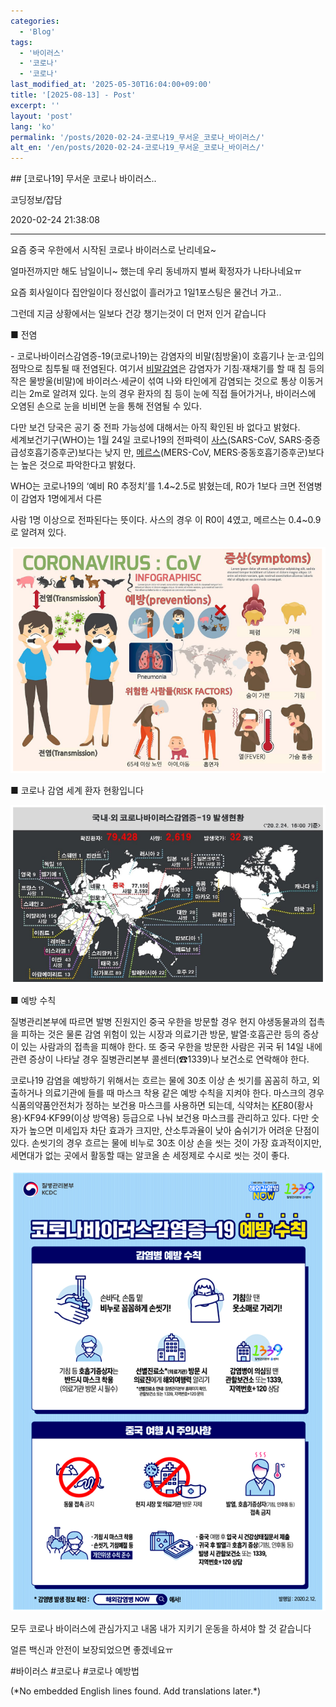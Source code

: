 ```yaml
---
categories:
  - 'Blog'
tags:
  - '바이러스'
  - '코로나'
  - '코로나'
last_modified_at: '2025-05-30T16:04:00+09:00'
title: '[2025-08-13] - Post'
excerpt: ''
layout: 'post'
lang: 'ko'
permalink: '/posts/2020-02-24-코로나19_무서운_코로나_바이러스/'
alt_en: '/en/posts/2020-02-24-코로나19_무서운_코로나_바이러스/'
---
```


<div class="lang-panel lang-ko" lang="ko">
## [코로나19] 무서운 코로나 바이러스..

코딩정보/잡담

2020-02-24 21:38:08

* * *

요즘 중국 우한에서 시작된 코로나 바이러스로 난리네요~

얼마전까지만 해도 남일이니~ 했는데 우리 동네까지 벌써 확정자가 나타나네요ㅠ

요즘 회사일이다 집안일이다 정신없이 흘러가고 1일1포스팅은 물건너 가고..

그런데 지금 상황에서는 일보다 건강 챙기는것이 더 먼저 인거 같습니다

■ 전염

\- 코로나바이러스감염증-19(코로나19)는 감염자의 비말(침방울)이 호흡기나 눈·코·입의 점막으로 침투될 때 전염된다. 여기서
[비말감염](https://terms.naver.com/entry.nhn?docId=2838449)은 감염자가 기침·재채기를 할 때 침 등의
작은 물방울(비말)에 바이러스·세균이 섞여 나와 타인에게 감염되는 것으로 통상 이동거리는 2m로 알려져 있다. 눈의 경우 환자의 침 등이
눈에 직접 들어가거나, 바이러스에 오염된 손으로 눈을 비비면 눈을 통해 전염될 수 있다.

다만 보건 당국은 공기 중 전파 가능성에 대해서는 아직 확인된 바 없다고 밝혔다.  
세계보건기구(WHO)는 1월 24일 코로나19의 전파력이
[사스](https://terms.naver.com/entry.nhn?docId=72314)(SARS-CoV,
SARS·중증급성호흡기증후군)보다는 낮지 만,
[메르스](https://terms.naver.com/entry.nhn?docId=2838506)(MERS-CoV,
MERS·중동호흡기증후군)보다는 높은 것으로 파악한다고 밝혔다.

WHO는 코로나19의 ‘예비 R0 추정치’를 1.4~2.5로 밝혔는데, R0가 1보다 크면 전염병이 감염자 1명에게서 다른

사람 1명 이상으로 전파된다는 뜻이다. 사스의 경우 이 R0이 4였고, 메르스는 0.4~0.9로 알려져 있다.

![](/assets/images/코로나19_무서운_코로나_바이러스/img.png)

■ 코로나 감염 세계 환자 현황입니다

![](/assets/images/코로나19_무서운_코로나_바이러스/img_1.png)

■ 예방 수칙

질병관리본부에 따르면 발병 진원지인 중국 우한을 방문할 경우 현지 야생동물과의 접촉을 피하는 것은 물론 감염 위험이 있는 시장과 의료기관
방문, 발열·호흡곤란 등의 증상이 있는 사람과의 접촉을 피해야 한다. 또 중국 우한을 방문한 사람은 귀국 뒤 14일 내에 관련 증상이 나타날
경우 질병관리본부 콜센터(☎1339)나 보건소로 연락해야 한다.  
  
코로나19 감염을 예방하기 위해서는 흐르는 물에 30초 이상 손 씻기를 꼼꼼히 하고, 외출하거나 의료기관에 들를 때 마스크 착용 같은 예방
수칙을 지켜야 한다. 마스크의 경우 식품의약품안전처가 정하는 보건용 마스크를 사용하면 되는데, 식약처는
[KF](https://terms.naver.com/entry.nhn?docId=3597327&cid=43667&categoryId=43667)80(황사용)·KF94·KF99(이상
방역용) 등급으로 나눠 보건용 마스크를 관리하고 있다. 다만 숫자가 높으면 미세입자 차단 효과가 크지만, 산소투과율이 낮아 숨쉬기가 어려운
단점이 있다. 손씻기의 경우 흐르는 물에 비누로 30초 이상 손을 씻는 것이 가장 효과적이지만, 세면대가 없는 곳에서 활동할 때는 알코올 손
세정제로 수시로 씻는 것이 좋다.

![](/assets/images/코로나19_무서운_코로나_바이러스/img_2.png)

모두 코로나 바이러스에 관심가지고 내몸 내가 지키기 운동을 하셔야 할 것 같습니다

얼른 백신과 안전이 보장되었으면 좋겠네요ㅠ

  

#바이러스 #코로나 #코로나 예방법


</div>
<div class="lang-panel lang-en" lang="en">
(*No embedded English lines found. Add translations later.*)

</div>

